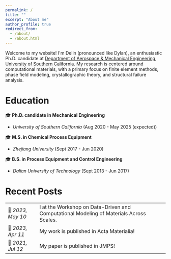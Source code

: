 ```yaml
---
permalink: /
title: ""
excerpt: "About me"
author_profile: true
redirect_from: 
  - /about/
  - /about.html
---
```


Welcome to my website! I'm Delin (pronounced like Dylan), an enthusiastic Ph.D. candidate at [Department of Aerospace & Mechanical Engineering](https://ame.usc.edu/), [University of Southern California](https://www.usc.edu/). My research is centered around computational materials, with a primary focus on finite element methods, phase field modeling, crystallographic theory, and structural failure analysis.

Education
======
&#127891; **Ph.D. candidate in Mechanical Engineering** 
  - *University of Southern California* (Aug 2020 - May 2025 (expected))
    
&#127891; **M.S. in Chemical Process Equipment**
  - *Zhejiang University* (Sept 2017 - Jun 2020)
    
&#127891; **B.S. in Process Equipment and Control Engineering**
  - *Dalian University of Technology* (Sept 2013 - Jun 2017)

Recent Posts
======

<table style="border-collapse: collapse; border: none;">
  <tr>
    <td style="border: none;">&#128226; <span style="font-style: italic;">2023, May 10</span></td>
    <td style="border: none;">I at the Workshop on Data-Driven and Computational Modeling of Materials Across Scales.</td>
  </tr>
    <tr>
    <td style="border: none;">&#128226; <span style="font-style: italic;">2023, Apr 11</span></td>
    <td style="border: none;">My work is published in Acta Materialia!</td>
  </tr>
  <tr>
    <td style="border: none;">&#128226; <span style="font-style: italic;">2021, Jul 12</span></td>
    <td style="border: none;">My paper is published in JMPS!</td>
  </tr>
</table>

